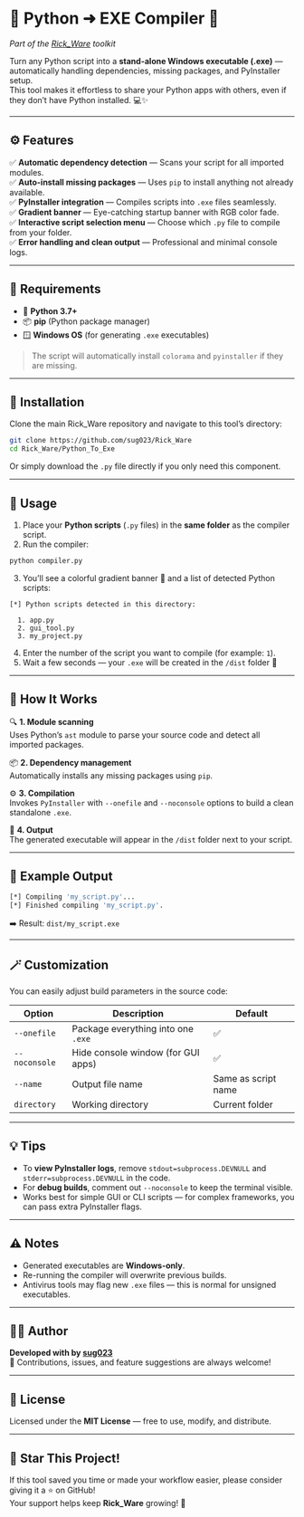 # 🐍 Python ➜ EXE Compiler 🚀  
*Part of the [Rick_Ware](https://github.com/sug023/Rick_Ware) toolkit*

Turn any Python script into a **stand-alone Windows executable (.exe)** — automatically handling dependencies, missing packages, and PyInstaller setup.  
This tool makes it effortless to share your Python apps with others, even if they don’t have Python installed. 💻✨  

---

## ⚙️ Features

✅ **Automatic dependency detection** — Scans your script for all imported modules.  
✅ **Auto-install missing packages** — Uses `pip` to install anything not already available.  
✅ **PyInstaller integration** — Compiles scripts into `.exe` files seamlessly.  
✅ **Gradient banner** — Eye-catching startup banner with RGB color fade.  
✅ **Interactive script selection menu** — Choose which `.py` file to compile from your folder.  
✅ **Error handling and clean output** — Professional and minimal console logs.  

---

## 🧩 Requirements

- 🐍 **Python 3.7+**  
- 📦 **pip** (Python package manager)  
- 🪟 **Windows OS** (for generating `.exe` executables)  

> The script will automatically install `colorama` and `pyinstaller` if they are missing.  

---

## 📁 Installation

Clone the main Rick_Ware repository and navigate to this tool’s directory:  

```bash
git clone https://github.com/sug023/Rick_Ware
cd Rick_Ware/Python_To_Exe
```

Or simply download the `.py` file directly if you only need this component.  

---

## 🚀 Usage

1. Place your **Python scripts** (`.py` files) in the **same folder** as the compiler script.  
2. Run the compiler:

```bash
python compiler.py
```

3. You’ll see a colorful gradient banner 🌈 and a list of detected Python scripts:

```
[*] Python scripts detected in this directory:

  1. app.py
  2. gui_tool.py
  3. my_project.py
```

4. Enter the number of the script you want to compile (for example: `1`).  
5. Wait a few seconds — your `.exe` will be created in the `/dist` folder 🎉  

---

## 🧠 How It Works

🔍 **1. Module scanning**  
Uses Python’s `ast` module to parse your source code and detect all imported packages.  

📦 **2. Dependency management**  
Automatically installs any missing packages using `pip`.  

⚙️ **3. Compilation**  
Invokes `PyInstaller` with `--onefile` and `--noconsole` options to build a clean standalone `.exe`.  

📁 **4. Output**  
The generated executable will appear in the `/dist` folder next to your script.  

---

## 🧰 Example Output

```bash
[*] Compiling 'my_script.py'...
[*] Finished compiling 'my_script.py'.
```

➡️ Result: `dist/my_script.exe`

---

## 🪄 Customization

You can easily adjust build parameters in the source code:  

| Option        | Description                        | Default             |
| -------------- | ---------------------------------- | ------------------- |
| `--onefile`    | Package everything into one `.exe` | ✅                   |
| `--noconsole`  | Hide console window (for GUI apps) | ✅                   |
| `--name`       | Output file name                   | Same as script name |
| `directory`    | Working directory                  | Current folder      |

---

## 💡 Tips

- To **view PyInstaller logs**, remove `stdout=subprocess.DEVNULL` and `stderr=subprocess.DEVNULL` in the code.  
- For **debug builds**, comment out `--noconsole` to keep the terminal visible.  
- Works best for simple GUI or CLI scripts — for complex frameworks, you can pass extra PyInstaller flags.  

---

## ⚠️ Notes

- Generated executables are **Windows-only**.  
- Re-running the compiler will overwrite previous builds.  
- Antivirus tools may flag new `.exe` files — this is normal for unsigned executables.  

---

## 🧑‍💻 Author

**Developed with by [sug023](https://github.com/sug023)**  
💬 Contributions, issues, and feature suggestions are always welcome!  

---

## 📜 License

Licensed under the **MIT License** — free to use, modify, and distribute.  

---

## 🌟 Star This Project!

If this tool saved you time or made your workflow easier, please consider giving it a ⭐ on GitHub!  
Your support helps keep **Rick_Ware** growing! 🙌